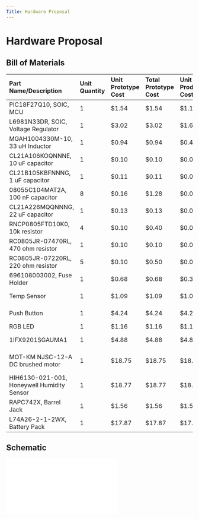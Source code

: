 ```yaml
---
Title: Hardware Proposal
---
```

# Hardware Proposal
## Bill of Materials
|Part Name/Description|Unit Quantity|Unit Prototype Cost|Total Prototype Cost|Unit Production Cost|Total Production Cost|Manufacturer|Manufacturer Part #|Vendor Link|Datasheet Link|Supplier|Supplier Part #|# Ordered|Date Ordered|# Received|Surplus|Schematic Reference Designators|
|:----|:----|:----|:----|:----|:----|:----|:----|:----|:----|:----|:----|:----|:----|:----|:----|:----|
|PIC18F27Q10, SOIC, MCU|1|$1.54|$1.54|$1.17|$1.17|Microchip|PIC18F27Q10-I/SO|https://www.microchip.com/en-us/product/PIC18F27Q10#purchase-from-store|https://ww1.microchip.com/downloads/aemDocuments/documents/MCU08/ProductDocuments/DataSheets/PIC18F27-47Q10-Data-Sheet-40002043E.pdf|Microchip|PIC18F27Q10-I/SO|5|2/15/2023| |-1|U2|
|L6981N33DR, SOIC, Voltage Regulator|1|$3.02|$3.02|$1.61|$1.61|STMicroelectronics|L6981N33DR|https://www.digikey.com/en/products/detail/stmicroelectronics/L6981N33DR/16841571|https://www.st.com/content/ccc/resource/technical/document/datasheet/group3/6f/60/06/44/3f/c5/43/f7/DM00747618/files/DM00747618.pdf/jcr:content/translations/en.DM00747618.pdf|Digikey|497-L6981N33DRCT-ND|5|2/15/2023| |-1|U1|
|MGAH1004330M-10, 33 uH Inductor|1|$0.94|$0.94|$0.42|$0.42|Laird-Signal Integrity Products|MGAH1004330M-10|https://www.digikey.com/en/products/detail/laird-signal-integrity-products/MGAH1004330M-10/16731131|https://www.laird.com/sites/default/files/2022-01/MGAH1004%20Series.pdf|Digikey|240-MGAH1004330M-10CT-ND |5|2/15/2023| |-1|L1|
|CL21A106KOQNNNE, 10 uF capacitor|1|$0.10|$0.10|$0.02|$0.02|Samsung Electro-mechanics|CL21A106KOQNNNE|https://www.digikey.com/en/products/detail/samsung-electro-mechanics/CL21A106KOQNNNE/3886754|https://media.digikey.com/pdf/Data%20Sheets/Samsung%20PDFs/CL21A106KOQNNNE_Spec.pdf|Digikey|1276-1096-1-ND|25|2/15/2023| |-1|C3|
|CL21B105KBFNNNG, 1 uF capacitor|1|$0.11|$0.11|$0.02|$0.02|Samsung Electro-mechanics|CL21B105KBFNNNG|https://www.digikey.com/en/products/detail/samsung-electro-mechanics/CL21B105KBFNNNG/3894467|https://media.digikey.com/pdf/Data%20Sheets/Samsung%20PDFs/CL21B105KBFNNNG_Spec.pdf|Digikey|1276-6470-1-ND|25|2/15/2023| |-1|C2|
|08055C104MAT2A, 100 nF capacitor|8|$0.16|$1.28|$0.03|$0.24|KYOCERA AVX|08055C104MAT2A|https://www.digikey.com/en/products/detail/kyocera-avx/08055C104MAT2A/929983|https://datasheets.kyocera-avx.com/X7RDielectric.pdf|Digikey|478-3351-1-ND|25|2/15/2023| |-8|C4,C5, C6, C7,C8,C9|
|CL21A226MQQNNNG, 22 uF capacitor|1|$0.13|$0.13|$0.02|$0.02|Samsung Electro-mechanics|CL21A226MQQNNNG|https://www.digikey.com/en/products/detail/samsung-electro-mechanics/CL21A226MQQNNNG/3894436|https://media.digikey.com/pdf/Data%20Sheets/Samsung%20PDFs/CL21A226MQQNNNG_Spec.pdf|Digikey|1276-6460-1-ND|25|2/15/2023| |-1|C1|
|RNCP0805FTD10K0, 10k resistor|4|$0.10|$0.40|$0.01|$0.04|Stackpole Electronics|RNCP0805FTD10K0|https://www.digikey.com/en/products/detail/stackpole-electronics-inc/RNCP0805FTD10K0/2240262|https://www.seielect.com/Catalog/SEI-RNCP.pdf|Digikey|RNCP0805FTD10K0CT-ND|25|2/15/2023| |-4|R1, R6, R7,R11|
|RC0805JR-07470RL, 470 ohm resistor|1|$0.10|$0.10|$0.01|$0.01|Yageo|RC0805JR-07470RL|https://www.digikey.com/en/products/detail/yageo/RC0805JR-07470RL/728333|https://www.yageo.com/upload/media/product/productsearch/datasheet/rchip/PYu-RC_Group_51_RoHS_L_12.pdf|Digikey|311-470ARCT-ND|25|2/15/2023| |-1|R2|
|RC0805JR-07220RL, 220 ohm resistor|5|$0.10|$0.50|$0.01|$0.05|Yageo|RC0805JR-07220RL|Link|Link|Digikey|311-220ARCT-ND|25|2/21/2023| |-5|R3, R5, R8, R9, R10|
|696108003002, Fuse Holder|1|$0.68|$0.68|$0.39|$0.39|Wurth Elektronik|6.96108E+11|https://www.digikey.com/en/products/detail/w%C3%BCrth-elektronik/696108003002/7244560|https://www.we-online.com/components/products/datasheet/696108003002.pdf|Digikey|732-11376-ND|5|2/15/2023| |-1|F1|
|Temp Sensor|1|$1.09|$1.09|$1.09|$1.09|Microchip Technology|TC74A4-3.3VCTTR|Link|Link|Digikey|TC74A4-3.3VCTDKR-ND|0| |5|4|U4|
|Push Button|1|$4.24|$4.24|$4.24|$4.24|E-Switch|RP3502MBRED|Link|Link|Digikey|SWITCH PUSH SPST-NC 3A 120V|0| | |-1|SW1|
|RGB LED|1|$1.16|$1.16|$1.16|$1.16|Kingbright|APTF3216QBDZGSURKC|Link|Link|Digikey|754-2167-6-ND|5|2/15/2023| |-1| |
|1IFX9201SGAUMA1|1|$4.88|$4.88|$4.88|$4.88|Infineon| IFX9201SGAUMA1|Link|Link|Digikey|IFX9201SGAUMA1CT-ND|5|2/15/2023| |-1|U5|
|MOT-KM NJSC-12-A DC brushed motor|1|$18.75|$18.75|$18.75|$18.75|ISL Products international|MOT-KM NJSC-12-A|Digikey|Link|ISL Products international|MOT-KM NJSC-12-A|0| | |-1|U6|
|HIH6130-021-001, Honeywell Humidity Sensor|1|$18.77|$18.77|$18.14|$18.14|Honeywell|HIH6130-021-001|Link|Link|Digikey|HIH6130-021-001|3|2/15/2023| |-1|U7|
|RAPC742X, Barrel Jack|1|$1.56|$1.56|$1.56|$1.56|Switchcraft Inc.|RAPC742X|Link|Link|Digikey|SC1574-ND|2|2/15/2023| |-1|J1|
|L74A26-2-1-2WX, Battery Pack|1|$17.87|$17.87|$17.87|$17.87|Dantona Industries|L74A26-2-1-2WX|Link|Link|Digikey|3145-L74A26-2-1-2WX-ND|0| |3|2|7.5 in|

## Schematic

<embed src="egr314-team201.github.io/Assignments/Hardware-Proposal/images/HardwareProposalSCHEMA.pdf " type="application/pdf" />

